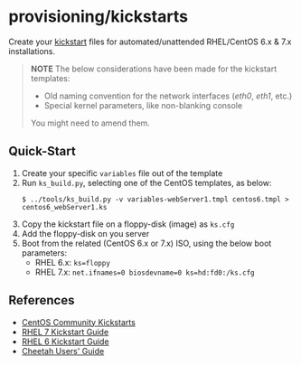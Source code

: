 # provisioning/kickstarts

Create your [kickstart](http://fedoraproject.org/wiki/Anaconda/Kickstart) files for automated/unattended
RHEL/CentOS 6.x &amp; 7.x installations.

> **NOTE**
> The below considerations have been made for the kickstart templates:
>  - Old naming convention for the network interfaces (*eth0*, *eth1*, etc.)
>  - Special kernel parameters, like non-blanking console
>
> You might need to amend them.


## Quick-Start

 1. Create your specific `variables` file out of the template
 2. Run `ks_build.py`, selecting one of the CentOS templates, as below:
    ~~~
    $ ../tools/ks_build.py -v variables-webServer1.tmpl centos6.tmpl > centos6_webServer1.ks
    ~~~
 3. Copy the kickstart file on a floppy-disk (image) as `ks.cfg`
 4. Add the floppy-disk on you server
 5. Boot from the related (CentOS 6.x or 7.x) ISO, using the below boot parameters:
    + RHEL 6.x: `ks=floppy`
    + RHEL 7.x: `net.ifnames=0 biosdevname=0 ks=hd:fd0:/ks.cfg`


## References

 - [CentOS Community Kickstarts](https://github.com/CentOS/Community-Kickstarts)
 - [RHEL 7 Kickstart Guide](https://access.redhat.com/documentation/en-us/red_hat_enterprise_linux/7/html/installation_guide/chap-kickstart-installations)
 - [RHEL 6 Kickstart Guide](https://access.redhat.com/documentation/en-US/Red_Hat_Enterprise_Linux/6/html/Installation_Guide/s1-kickstart2-options.html)
 - [Cheetah Users' Guide](http://www.cheetahtemplate.org/docs/users_guide_html)
